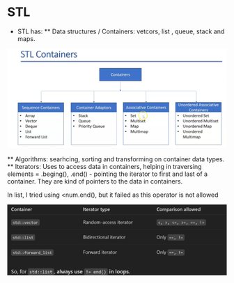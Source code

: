 # STL 

* STL has: 
** Data structures / Containers: vetcors, list , queue, stack and maps. 

![alt text](image.png)

** Algorithms: searhcing, sorting and transforming on container data types.  
** Iterators: Uses to access data in containers, helping in traversing elements =  .beging(), .end() - pointing the iterator to first and last of a container. They are kind of pointers to the data in containers. 

In list, I tried using <num.end(), but it failed as this operator is not allowed

![alt text](image-1.png)
